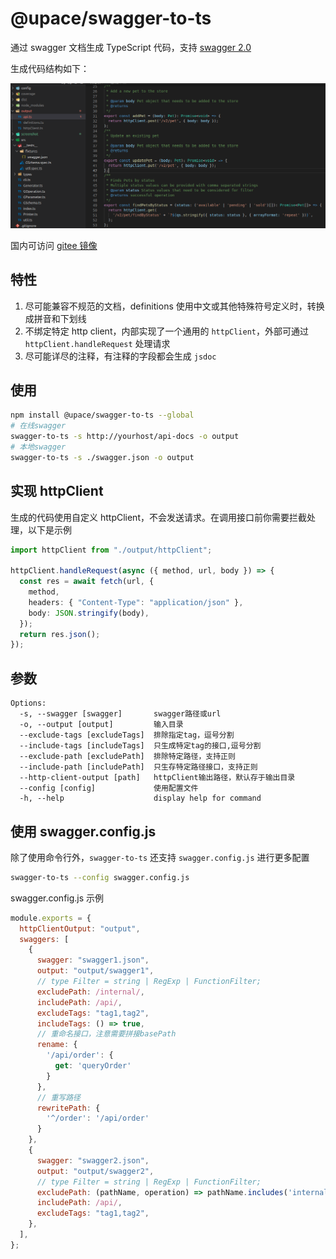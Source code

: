 # @upace/swagger-to-ts

通过 swagger 文档生成 TypeScript 代码，支持 [swagger 2.0](https://swagger.io/specification/v2/)

生成代码结构如下：

![](./screenshot/2022-04-18_16-09.png)

国内可访问 [gitee 镜像](https://gitee.com/upace/swagger-to-ts)

## 特性
1. 尽可能兼容不规范的文档，definitions 使用中文或其他特殊符号定义时，转换成拼音和下划线
2. 不绑定特定 http client，内部实现了一个通用的 `httpClient`，外部可通过 `httpClient.handleRequest` 处理请求
3. 尽可能详尽的注释，有注释的字段都会生成 `jsdoc` 

## 使用

```bash
npm install @upace/swagger-to-ts --global
# 在线swagger
swagger-to-ts -s http://yourhost/api-docs -o output
# 本地swagger
swagger-to-ts -s ./swagger.json -o output
```

## 实现 httpClient

生成的代码使用自定义 httpClient，不会发送请求。在调用接口前你需要拦截处理，以下是示例

```ts
import httpClient from "./output/httpClient";

httpClient.handleRequest(async ({ method, url, body }) => {
  const res = await fetch(url, {
    method,
    headers: { "Content-Type": "application/json" },
    body: JSON.stringify(body),
  });
  return res.json();
});
```

## 参数

```
Options:
  -s, --swagger [swagger]       swagger路径或url
  -o, --output [output]         输入目录
  --exclude-tags [excludeTags]  排除指定tag，逗号分割
  --include-tags [includeTags]  只生成特定tag的接口,逗号分割
  --exclude-path [excludePath]  排除特定路径，支持正则
  --include-path [includePath]  只生存特定路径接口，支持正则
  --http-client-output [path]   httpClient输出路径，默认存于输出目录
  --config [config]             使用配置文件
  -h, --help                    display help for command
```

## 使用 swagger.config.js

除了使用命令行外，`swagger-to-ts` 还支持 `swagger.config.js` 进行更多配置


```bash
swagger-to-ts --config swagger.config.js
```

swagger.config.js 示例

```js
module.exports = {
  httpClientOutput: "output",
  swaggers: [
    {
      swagger: "swagger1.json",
      output: "output/swagger1",
      // type Filter = string | RegExp | FunctionFilter;
      excludePath: /internal/,
      includePath: /api/,
      excludeTags: "tag1,tag2",
      includeTags: () => true,
      // 重命名接口，注意需要拼接basePath
      rename: {
        '/api/order': {
          get: 'queryOrder'
        }
      },
      // 重写路径
      rewritePath: {
        '^/order': '/api/order'
      }
    },
    {
      swagger: "swagger2.json",
      output: "output/swagger2",
      // type Filter = string | RegExp | FunctionFilter;
      excludePath: (pathName, operation) => pathName.includes('internal'),
      includePath: /api/,
      excludeTags: "tag1,tag2",
    },
  ],
};
```
